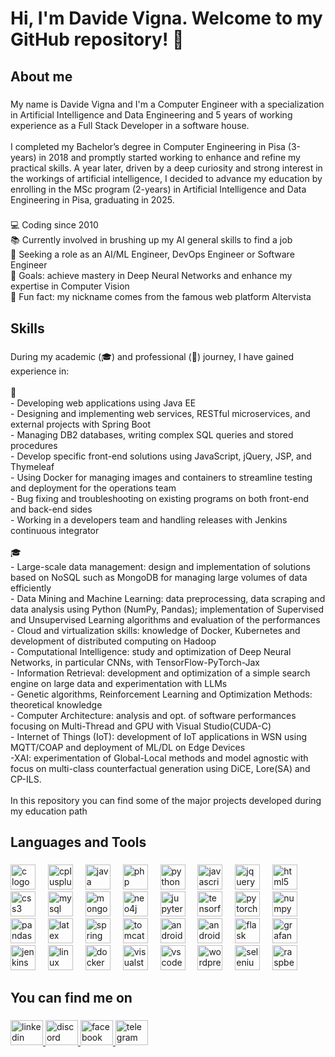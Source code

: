 <h1 align="left">Hi, I'm Davide Vigna. Welcome to my GitHub repository! 👋</h1>

###

<h2 align="left">About me</h2>

###

<p align="left">My name is Davide Vigna and I'm a Computer Engineer with a specialization in Artificial Intelligence and Data Engineering and 5 years of working experience as a Full Stack Developer in a software house.<br><br>I completed my Bachelor’s degree in Computer Engineering in Pisa (3-years) in 2018 and promptly started working to enhance and refine my practical skills. A year later, driven by a deep curiosity and strong interest in the workings of artificial intelligence, I decided to advance my education by enrolling in the MSc program (2-years) in Artificial Intelligence and Data Engineering in Pisa, graduating in 2025.</p>

###

<p align="left">💻 Coding since 2010<br>📚 Currently involved in brushing up my AI general skills to find a job <br>💼 Seeking a role as an AI/ML Engineer, DevOps Engineer or Software Engineer<br>🎯 Goals: achieve mastery in Deep Neural Networks and enhance my expertise in Computer Vision<br>🎲 Fun fact: my nickname comes from the famous web platform Altervista</p>

###

<h2 align="left">Skills</h2>

###

<p align="left">During my academic (🎓) and professional (💼) journey, I have gained experience in:<br><br>💼<br>- Developing web applications using Java EE<br>- Designing and implementing web services, RESTful microservices, and external projects with Spring Boot<br>- Managing DB2 databases, writing complex SQL queries and stored procedures<br>- Develop specific front-end solutions using JavaScript, jQuery, JSP, and Thymeleaf<br>- Using Docker for managing images and containers to streamline testing and deployment for the operations team<br>- Bug fixing and troubleshooting on existing programs on both front-end and back-end sides<br>- Working in a developers team and handling releases with Jenkins continuous integrator<br><br>🎓<br>- Large-scale data management: design and implementation of solutions based on NoSQL such as MongoDB for managing large volumes of data efficiently<br>- Data Mining and Machine Learning:  data preprocessing, data scraping and data analysis using Python (NumPy, Pandas); implementation of Supervised and Unsupervised Learning algorithms and evaluation of the performances <br>- Cloud and virtualization skills: knowledge of Docker, Kubernetes and development  of distributed computing on Hadoop<br>-  Computational Intelligence: study and optimization of Deep Neural Networks, in particular CNNs, with TensorFlow-PyTorch-Jax<br>- Information Retrieval: development and optimization of a simple search engine on large data and experimentation with LLMs<br>- Genetic algorithms, Reinforcement Learning and Optimization Methods: theoretical knowledge<br>- Computer Architecture: analysis and opt. of software performances focusing on Multi-Thread and GPU with Visual Studio(CUDA-C)<br>- Internet of Things (IoT): development of IoT applications in WSN using MQTT/COAP and deployment of ML/DL on Edge  Devices<br>-XAI: experimentation of Global-Local methods and model agnostic with focus on multi-class counterfactual generation using DiCE, Lore(SA) and CP-ILS.<br><br>In this repository you can find some of the major projects developed during my education path</p>

###

<h2 align="left">Languages and Tools</h2>

###

<div align="left">
  <img src="https://cdn.jsdelivr.net/gh/devicons/devicon/icons/c/c-original.svg" height="40" alt="c logo"  />
  <img width="12" />
  <img src="https://cdn.jsdelivr.net/gh/devicons/devicon/icons/cplusplus/cplusplus-original.svg" height="40" alt="cplusplus logo"  />
  <img width="12" />
  <img src="https://cdn.jsdelivr.net/gh/devicons/devicon/icons/java/java-original.svg" height="40" alt="java logo"  />
  <img width="12" />
  <img src="https://cdn.jsdelivr.net/gh/devicons/devicon/icons/php/php-original.svg" height="40" alt="php logo"  />
  <img width="12" />
  <img src="https://cdn.jsdelivr.net/gh/devicons/devicon/icons/python/python-original.svg" height="40" alt="python logo"  />
  <img width="12" />
  <img src="https://cdn.jsdelivr.net/gh/devicons/devicon/icons/javascript/javascript-original.svg" height="40" alt="javascript logo"  />
  <img width="12" />
  <img src="https://cdn.jsdelivr.net/gh/devicons/devicon/icons/jquery/jquery-original.svg" height="40" alt="jquery logo"  />
  <img width="12" />
  <img src="https://cdn.jsdelivr.net/gh/devicons/devicon/icons/html5/html5-original.svg" height="40" alt="html5 logo"  />
  <img width="12" />
  <img src="https://cdn.jsdelivr.net/gh/devicons/devicon/icons/css3/css3-original.svg" height="40" alt="css3 logo"  />
  <img width="12" />
  <img src="https://cdn.jsdelivr.net/gh/devicons/devicon/icons/mysql/mysql-original.svg" height="40" alt="mysql logo"  />
  <img width="12" />
  <img src="https://cdn.jsdelivr.net/gh/devicons/devicon/icons/mongodb/mongodb-original.svg" height="40" alt="mongodb logo"  />
  <img width="12" />
  <img src="https://cdn.jsdelivr.net/gh/devicons/devicon/icons/neo4j/neo4j-original.svg" height="40" alt="neo4j logo"  />
  <img width="12" />
  <img src="https://cdn.jsdelivr.net/gh/devicons/devicon/icons/jupyter/jupyter-original.svg" height="40" alt="jupyter logo"  />
  <img width="12" />
  <img src="https://cdn.jsdelivr.net/gh/devicons/devicon/icons/tensorflow/tensorflow-original.svg" height="40" alt="tensorflow logo"  />
  <img width="12" />
  <img src="https://cdn.jsdelivr.net/gh/devicons/devicon/icons/pytorch/pytorch-original.svg" height="40" alt="pytorch logo"  />
  <img width="12" />
  <img src="https://cdn.jsdelivr.net/gh/devicons/devicon/icons/numpy/numpy-original.svg" height="40" alt="numpy logo"  />
  <img width="12" />
  <img src="https://cdn.jsdelivr.net/gh/devicons/devicon/icons/pandas/pandas-original.svg" height="40" alt="pandas logo"  />
  <img width="12" />
  <img src="https://cdn.jsdelivr.net/gh/devicons/devicon/icons/latex/latex-original.svg" height="40" alt="latex logo"  />
  <img width="12" />
  <img src="https://cdn.jsdelivr.net/gh/devicons/devicon/icons/spring/spring-original.svg" height="40" alt="spring logo"  />
  <img width="12" />
  <img src="https://cdn.jsdelivr.net/gh/devicons/devicon/icons/tomcat/tomcat-original.svg" height="40" alt="tomcat logo"  />
  <img width="12" />
  <img src="https://cdn.jsdelivr.net/gh/devicons/devicon/icons/android/android-original.svg" height="40" alt="android logo"  />
  <img width="12" />
  <img src="https://cdn.jsdelivr.net/gh/devicons/devicon/icons/androidstudio/androidstudio-original.svg" height="40" alt="androidstudio logo"  />
  <img width="12" />
  <img src="https://cdn.jsdelivr.net/gh/devicons/devicon/icons/flask/flask-original-wordmark.svg" height="40" alt="flask logo"  />
  <img width="12" />
  <img src="https://cdn.jsdelivr.net/gh/devicons/devicon/icons/grafana/grafana-original-wordmark.svg" height="40" alt="grafana logo"  />
  <img width="12" />
  <img src="https://cdn.jsdelivr.net/gh/devicons/devicon/icons/jenkins/jenkins-original.svg" height="40" alt="jenkins logo"  />
  <img width="12" />
  <img src="https://cdn.jsdelivr.net/gh/devicons/devicon/icons/linux/linux-original.svg" height="40" alt="linux logo"  />
  <img width="12" />
  <img src="https://cdn.jsdelivr.net/gh/devicons/devicon/icons/docker/docker-plain-wordmark.svg" height="40" alt="docker logo"  />
  <img width="12" />
  <img src="https://cdn.jsdelivr.net/gh/devicons/devicon/icons/visualstudio/visualstudio-plain.svg" height="40" alt="visualstudio logo"  />
  <img width="12" />
  <img src="https://cdn.jsdelivr.net/gh/devicons/devicon/icons/vscode/vscode-original.svg" height="40" alt="vscode logo"  />
  <img width="12" />
  <img src="https://cdn.jsdelivr.net/gh/devicons/devicon/icons/wordpress/wordpress-original.svg" height="40" alt="wordpress logo"  />
  <img width="12" />
  <img src="https://cdn.jsdelivr.net/gh/devicons/devicon/icons/selenium/selenium-original.svg" height="40" alt="selenium logo"  />
  <img width="12" />
  <img src="https://cdn.jsdelivr.net/gh/devicons/devicon/icons/raspberrypi/raspberrypi-original.svg" height="40" alt="raspberrypi logo"  />
</div>

###

<h2 align="left">You can find me on</h2>

###

<div align="left">
  <a href="https://it.linkedin.com/in/davide-vigna-42b6441b2" target="_blank">
    <img src="https://raw.githubusercontent.com/maurodesouza/profile-readme-generator/master/src/assets/icons/social/linkedin/default.svg" width="52" height="40" alt="linkedin logo"  />
  </a>
  <a href="altervigna" target="_blank">
    <img src="https://raw.githubusercontent.com/maurodesouza/profile-readme-generator/master/src/assets/icons/social/discord/default.svg" width="52" height="40" alt="discord logo"  />
  </a>
  <a href="https://it-it.facebook.com/davide.vigna.16" target="_blank">
    <img src="https://raw.githubusercontent.com/maurodesouza/profile-readme-generator/master/src/assets/icons/social/facebook/default.svg" width="52" height="40" alt="facebook logo"  />
  </a>
  <a href="https://t.me/AlterVigna" target="_blank">
    <img src="https://raw.githubusercontent.com/maurodesouza/profile-readme-generator/master/src/assets/icons/social/telegram/default.svg" width="52" height="40" alt="telegram logo"  />
  </a>
</div>

###

